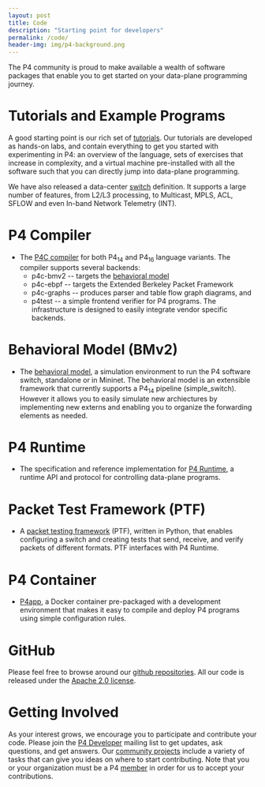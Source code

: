 ```yaml
---
layout: post
title: Code
description: "Starting point for developers"
permalink: /code/
header-img: img/p4-background.png
---
```


The P4 community is proud to make available a wealth of software
packages that enable you to get started on your data-plane programming
journey.

# Tutorials and Example Programs

A good starting point is our rich set of <a
href="https://github.com/p4lang/tutorials">tutorials</a>. Our
tutorials are developed as hands-on labs, and contain everything to
get you started with experimenting in P4: an overview of the language,
sets of exercises that increase in complexity, and a virtual machine
pre-installed with all the software such that you can directly jump
into data-plane programming.

We have also released a data-center <a
href="https://github.com/p4lang/switch">switch</a> definition. It
supports a large number of features, from L2/L3 processing, to
Multicast, MPLS, ACL, SFLOW and even In-band Network Telemetry (INT).

# P4 Compiler

- The <a href="https://github.com/p4lang/p4c">P4C compiler</a> for both
    P4<sub>14</sub> and P4<sub>16</sub> language variants. The
    compiler supports several backends:
   - p4c-bmv2 -- targets the
        <a href="https://github.com/p4lang/behavioral-model">behavioral
          model</a>
   - p4c-ebpf -- targets the Extended Berkeley Packet Framework
   - p4c-graphs -- produces parser and table flow graph
        diagrams, and
   - p4test -- a simple frontend verifier for P4 programs.
    The infrastructure is designed to easily integrate vendor specific
    backends.

# Behavioral Model (BMv2)

- The <a href="https://github.com/p4lang/behavioral-model">behavioral
    model</a>, a simulation environment to run the P4 software switch,
    standalone or in Mininet. The behavioral model is an extensible
    framework that currently supports a P4<sub>14</sub> pipeline
    (simple_switch). However it allows you to easily simulate
    new archiectures by implementing new externs and enabling you to
    organize the forwarding elements as needed.

# P4 Runtime

- The specification and reference implementation
    for <a href="https://github.com/p4lang/PI">P4 Runtime</a>, a runtime API
    and protocol for controlling data-plane programs.

# Packet Test Framework (PTF)

- A <a href="https://github.com/p4lang/ptf">packet testing
    framework</a> (PTF), written in Python, that enables configuring a
    switch and creating tests that send, receive, and verify packets
    of different formats. PTF interfaces with P4 Runtime.

# P4 Container

- <a href="https://github.com/p4lang/p4app">P4app</a>, a Docker
    container pre-packaged with a development environment that makes
    it easy to compile and deploy P4 programs using simple
    configuration rules.

# GitHub

Please feel free to browse around our <a
href="https://github.com/p4lang">github repositories</a>. All our code
is released under the <a
href="https://www.apache.org/licenses/LICENSE-2.0">Apache 2.0
license</a>.

# Getting Involved

As your interest grows, we encourage you to participate and contribute
your code. Please join the <a
href="http://lists.p4.org/mailman/listinfo/p4-dev_lists.p4.org">P4
Developer</a> mailing list to get updates, ask questions, and get
answers.  Our <a href="projects.html">community projects</a> include a
variety of tasks that can give you ideas on where to start
contributing. Note that you or your organization must be a P4
[member](/join-us/) in order for us to accept your contributions.
